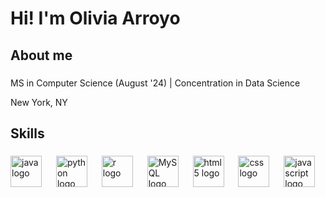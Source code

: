 <h1 align="left">Hi! I'm Olivia Arroyo</h1>

###



###

<h2 align="left">About me</h2>

###

<p align="left">MS in Computer Science (August '24) | Concentration in Data Science </p>
<p align="left">New York, NY </p>

###

<h2 align="left">Skills</h2>

###

<div align="left">
  <img src="https://cdn.jsdelivr.net/gh/devicons/devicon@latest/icons/java/java-original-wordmark.svg" height="50" alt="java logo" /> 
  <img width="15" />
  <img src="https://cdn.jsdelivr.net/gh/devicons/devicon@latest/icons/python/python-original-wordmark.svg" height="50" alt="python logo" />
  <img width="15" />
  <img src="https://cdn.jsdelivr.net/gh/devicons/devicon@latest/icons/r/r-plain.svg" height="50" alt="r logo" />
  <img width="15" />
  <img src="https://cdn.jsdelivr.net/gh/devicons/devicon@latest/icons/mysql/mysql-plain-wordmark.svg" height="50" alt="MySQL logo" />
  <img width="15" />
  <img src="https://cdn.jsdelivr.net/gh/devicons/devicon@latest/icons/html5/html5-original-wordmark.svg" height="50" alt="html 5 logo" />
  <img width="15" />
  <img src="https://cdn.jsdelivr.net/gh/devicons/devicon@latest/icons/css3/css3-original-wordmark.svg" height="50" alt="css logo" />
  <img width="15" />
  <img src="https://cdn.jsdelivr.net/gh/devicons/devicon@latest/icons/javascript/javascript-original.svg" height="50" alt="javascript logo" />
  <img width="15" />   
  
</div>

###
